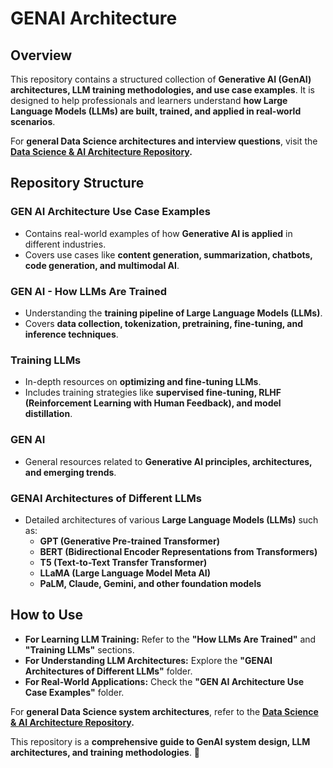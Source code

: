 # GENAI Architecture  

## Overview  
This repository contains a structured collection of **Generative AI (GenAI) architectures, LLM training methodologies, and use case examples**. It is designed to help professionals and learners understand **how Large Language Models (LLMs) are built, trained, and applied in real-world scenarios**.  

For **general Data Science architectures and interview questions**, visit the **[Data Science & AI Architecture Repository](https://github.com/RohitVyavahare2001/As-Data-Science-GenAI-Architecture).**  

## Repository Structure  

### **GEN AI Architecture Use Case Examples**  
- Contains real-world examples of how **Generative AI is applied** in different industries.  
- Covers use cases like **content generation, summarization, chatbots, code generation, and multimodal AI**.  

### **GEN AI - How LLMs Are Trained**  
- Understanding the **training pipeline of Large Language Models (LLMs)**.  
- Covers **data collection, tokenization, pretraining, fine-tuning, and inference techniques**.  

### **Training LLMs**  
- In-depth resources on **optimizing and fine-tuning LLMs**.  
- Includes training strategies like **supervised fine-tuning, RLHF (Reinforcement Learning with Human Feedback), and model distillation**.  

### **GEN AI**  
- General resources related to **Generative AI principles, architectures, and emerging trends**.  

### **GENAI Architectures of Different LLMs**  
- Detailed architectures of various **Large Language Models (LLMs)** such as:  
  - **GPT (Generative Pre-trained Transformer)**  
  - **BERT (Bidirectional Encoder Representations from Transformers)**  
  - **T5 (Text-to-Text Transfer Transformer)**  
  - **LLaMA (Large Language Model Meta AI)**  
  - **PaLM, Claude, Gemini, and other foundation models**  

## How to Use  
- **For Learning LLM Training:** Refer to the **"How LLMs Are Trained"** and **"Training LLMs"** sections.  
- **For Understanding LLM Architectures:** Explore the **"GENAI Architectures of Different LLMs"** folder.  
- **For Real-World Applications:** Check the **"GEN AI Architecture Use Case Examples"** folder.  

For **general Data Science system architectures**, refer to the **[Data Science & AI Architecture Repository](https://github.com/RohitVyavahare2001/As-Data-Science-GenAI-Architecture).**  

This repository is a **comprehensive guide to GenAI system design, LLM architectures, and training methodologies**. 🚀  

